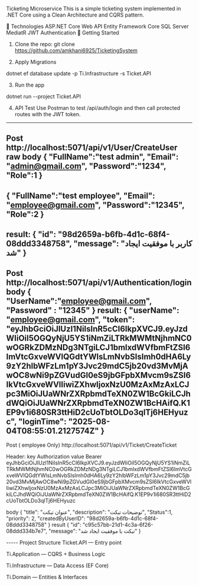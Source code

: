 Ticketing Microservice
This is a simple ticketing system implemented in .NET Core using a Clean Architecture and CQRS pattern.

🔧 Technologies
ASP.NET Core Web API
Entity Framework Core
SQL Server
MediatR
JWT Authentication
🚀 Getting Started
1. Clone the repo:
git clone https://github.com/amkhani6925/TicketingSystem

2. Apply Migrations

dotnet ef database update -p Ti.Infrastructure -s Ticket.API

3. Run the app

dotnet run --project Ticket.API

4. API Test
Use Postman to test /api/auth/login and then call protected routes with the JWT token.

--------------------------------
Post
http://localhost:5071/api/v1/User/CreateUser
raw body
{
    "FullName":"test admin",
    "Email": "admin@gmail.com",
    "Password":"1234",
    "Role":1
}
----
{
    "FullName":"test employee",
    "Email": "employee@gmail.com",
    "Password":"12345",
    "Role":2
}
----
result:
{
    "id": "98d2659a-b6fb-4d1c-68f4-08ddd3348758",
    "message": "کاربر با موفقیت ایجاد شد"
}
-----
Post
http://localhost:5071/api/v1/Authentication/login
body
{  
    "UserName":"employee@gmail.com",
    "Password" : "12345"
}
result:
{
    "userName": "employee@gmail.com",
    "token": "eyJhbGciOiJIUzI1NiIsInR5cCI6IkpXVCJ9.eyJzdWIiOiI5OGQyNjU5YS1iNmZiLTRkMWMtNjhmNC0wOGRkZDMzNDg3NTgiLCJ1bmlxdWVfbmFtZSI6ImVtcGxveWVlQGdtYWlsLmNvbSIsImh0dHA6Ly9zY2hlbWFzLm1pY3Jvc29mdC5jb20vd3MvMjAwOC8wNi9pZGVudGl0eS9jbGFpbXMvcm9sZSI6IkVtcGxveWVlIiwiZXhwIjoxNzU0MzAxMzAxLCJpc3MiOiJUaWNrZXRpbmdTeXN0ZW1BcGkiLCJhdWQiOiJUaWNrZXRpbmdTeXN0ZW1BcHAifQ.K1EP9v1i680SR3ttHiD2cUoTbtOLDo3qlTj6HEHyuzc",
    "loginTime": "2025-08-04T08:55:01.2127574Z"
}
-----
Post     ( employee Only)
http://localhost:5071/api/v1/Ticket/CreateTicket

Header:
key   Authorization
value Bearer eyJhbGciOiJIUzI1NiIsInR5cCI6IkpXVCJ9.eyJzdWIiOiI5OGQyNjU5YS1iNmZiLTRkMWMtNjhmNC0wOGRkZDMzNDg3NTgiLCJ1bmlxdWVfbmFtZSI6ImVtcGxveWVlQGdtYWlsLmNvbSIsImh0dHA6Ly9zY2hlbWFzLm1pY3Jvc29mdC5jb20vd3MvMjAwOC8wNi9pZGVudGl0eS9jbGFpbXMvcm9sZSI6IkVtcGxveWVlIiwiZXhwIjoxNzU0MzAxMzAxLCJpc3MiOiJUaWNrZXRpbmdTeXN0ZW1BcGkiLCJhdWQiOiJUaWNrZXRpbmdTeXN0ZW1BcHAifQ.K1EP9v1i680SR3ttHiD2cUoTbtOLDo3qlTj6HEHyuzc

body
{
  "title": "عنوان تیکت",
  "description": "توضیحات تیکت",
  "Status":1,
  "priority": 2,
  "createdByUserID": "98d2659a-b6fb-4d1c-68f4-08ddd3348758"
}
result
{
    "id": "c95c57bb-21d1-4c3a-6f26-08ddd334b7e7",
    "message": "تیکت با موفقیت ایجاد شد"
}


----- Project Structure
Ticket.API — Entry point

Ti.Application — CQRS + Business Logic

Ti.Infrastructure — Data Access (EF Core)

Ti.Domain — Entities & Interfaces

